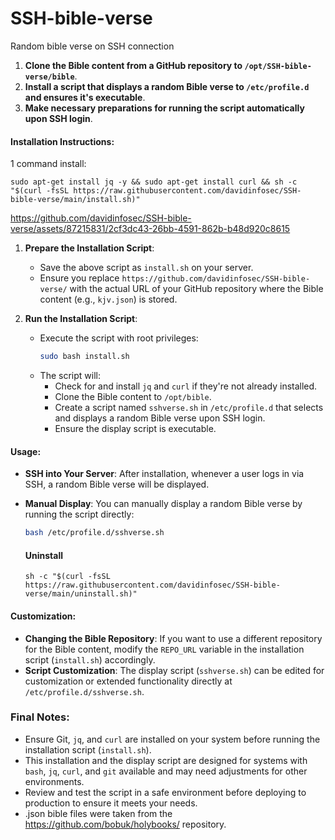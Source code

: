 # SSH-bible-verse
Random bible verse on SSH connection

1. **Clone the Bible content from a GitHub repository to `/opt/SSH-bible-verse/bible`**.
2. **Install a script that displays a random Bible verse to `/etc/profile.d` and ensures it's executable**.
3. **Make necessary preparations for running the script automatically upon SSH login**.

#### Installation Instructions:

1 command install:
```
sudo apt-get install jq -y && sudo apt-get install curl && sh -c "$(curl -fsSL https://raw.githubusercontent.com/davidinfosec/SSH-bible-verse/main/install.sh)"
```



https://github.com/davidinfosec/SSH-bible-verse/assets/87215831/2cf3dc43-26bb-4591-862b-b48d920c8615




1. **Prepare the Installation Script**: 
   - Save the above script as `install.sh` on your server.
   - Ensure you replace `https://github.com/davidinfosec/SSH-bible-verse/` with the actual URL of your GitHub repository where the Bible content (e.g., `kjv.json`) is stored.

2. **Run the Installation Script**:
   - Execute the script with root privileges:
     ```bash
     sudo bash install.sh
     ```
   - The script will:
     - Check for and install `jq` and `curl` if they're not already installed.
     - Clone the Bible content to `/opt/bible`.
     - Create a script named `sshverse.sh` in `/etc/profile.d` that selects and displays a random Bible verse upon SSH login.
     - Ensure the display script is executable.

#### Usage:

- **SSH into Your Server**: After installation, whenever a user logs in via SSH, a random Bible verse will be displayed.
- **Manual Display**: You can manually display a random Bible verse by running the script directly:
  ```bash
  bash /etc/profile.d/sshverse.sh
  ```

  #### Uninstall
  
  ```
  sh -c "$(curl -fsSL https://raw.githubusercontent.com/davidinfosec/SSH-bible-verse/main/uninstall.sh)"
  ```

#### Customization:

- **Changing the Bible Repository**: If you want to use a different repository for the Bible content, modify the `REPO_URL` variable in the installation script (`install.sh`) accordingly.
- **Script Customization**: The display script (`sshverse.sh`) can be edited for customization or extended functionality directly at `/etc/profile.d/sshverse.sh`.

### Final Notes:

- Ensure Git, `jq`, and `curl` are installed on your system before running the installation script (`install.sh`).
- This installation and the display script are designed for systems with `bash`, `jq`, `curl`, and `git` available and may need adjustments for other environments.
- Review and test the script in a safe environment before deploying to production to ensure it meets your needs.
- .json bible files were taken from the https://github.com/bobuk/holybooks/ repository.
```
